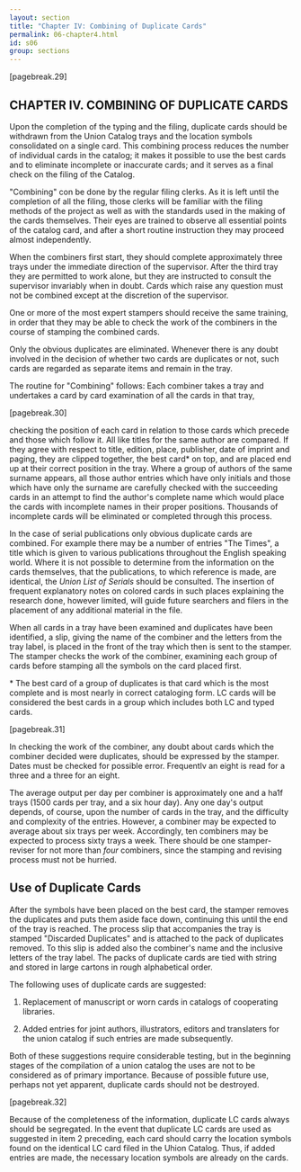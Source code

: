 ```yaml
---
layout: section
title: "Chapter IV: Combining of Duplicate Cards"
permalink: 06-chapter4.html
id: s06
group: sections
---
```


[pagebreak.29]

## CHAPTER IV. COMBINING OF DUPLICATE CARDS

Upon the completion of the typing and the filing, duplicate cards
should be withdrawn from the Union Catalog trays and the location symbols
consolidated on a single card. This combining process reduces the number
of individual cards in the catalog; it makes it possible to use the best
cards and to eliminate incomplete or inaccurate cards; and it serves as a
final check on the filing of the Catalog.

"Combining" con be done by the regular filing clerks. As it is left
until the completion of all the filing, those clerks will be familiar with
the filing methods of the project as well as with the standards used in the
making of the cards themselves. Their eyes are trained to observe all essential points of the catalog card, and after a short routine instruction
they may proceed almost independently.

When the combiners first start, they should complete approximately
three trays under the immediate direction of the supervisor. After the
third tray they are permitted to work alone, but they are instructed to
consult the supervisor invariably when in doubt. Cards which raise any
question must not be combined except at the discretion of the supervisor.

One or more of the most expert stampers should receive the same
training, in order that they may be able to check the work of the combiners
in the course of stamping the combined cards.

Only the obvious duplicates are eliminated. Whenever there is any
doubt involved in the decision of whether two cards are duplicates or not,
such cards are regarded as separate items and remain in the tray.

The routine for "Combining" follows: Each combiner takes a tray
and undertakes a card by card examination of all the cards in that tray,

[pagebreak.30]

checking the position of each card in relation to those cards which precede
and those which follow it. All like titles for the same author are compared.
If they agree with respect to title, edition, place, publisher, date of imprint and paging, they are clipped together, the best card\* on top, and are
placed end up at their correct position in the tray. Where a group of
authors of the same surname appears, all those author entries which have
only initials and those which have only the surname are carefully checked
with the succeeding cards in an attempt to find the author's complete name
which would place the cards with incomplete names in their proper positions.
Thousands of incomplete cards will be eliminated or completed through this
process.

In the case of serial publications only obvious duplicate cards are
combined. For example there may be a number of entries "The Times", a title
which is given to various publications throughout the English speaking world.
Where it is not possible to determine from the information on the cards
themselves, that the publications, to which reference is made, are identical,
the *Union List of Serials* should be consulted. The insertion of frequent
explanatory notes on colored cards in such places explaining the research
done, however limited, will guide future searchers and filers in the placement of any additional material in the file.

When all cards in a tray have been examined and duplicates have been
identified, a slip, giving the name of the combiner and the letters from
the tray label, is placed in the front of the tray which then is sent to
the stamper. The stamper checks the work of the combiner, examining each
group of cards before stamping all the symbols on the card placed first.

\* The best card of a group of duplicates is that card which is the most
complete and is most nearly in correct cataloging form. LC cards will
be considered the best cards in a group which includes both LC and
typed cards.

[pagebreak.31]

In checking the work of the combiner, any doubt about cards which the
combiner decided were duplicates, should be expressed by the stamper. Dates
must be checked for possible error. Frequentlv an eight is read for a three
and a three for an eight.

The average output per day per combiner is approximately one and a
ha1f trays (1500 cards per tray, and a six hour day). Any one day's output
depends, of course, upon the number of cards in the tray, and the difficulty
and complexity of the entries. However, a combiner may be expected to average
about six trays per week. Accordingly, ten combiners may be expected to process
sixty trays a week. There should be one stamper-reviser for not more than
*four* combiners, since the stamping and revising process must not be hurried.

## Use of Duplicate Cards

After the symbols have been placed on the best card, the stamper removes the duplicates and puts them aside face down, continuing this until the
end of the tray is reached. The process slip that accompanies the tray is
stamped "Discarded Duplicates" and is attached to the pack of duplicates removed. To this slip is added also the combiner's name and the inclusive
letters of the tray label. The packs of duplicate cards are tied with string
and stored in large cartons in rough alphabetical order.

The following uses of duplicate cards are suggested:

1. Replacement of manuscript or worn cards in catalogs of cooperating
libraries.

2. Added entries for joint authors, illustrators, editors and translaters for the union catalog if such entries are made subsequently.

Both of these suggestions require considerable testing, but in the
beginning stages of the compilation of a union catalog the uses are not to be
considered as of primary importance. Because of possible future use, perhaps
not yet apparent, duplicate cards should not be destroyed.

[pagebreak.32]

Because of the completeness of the information, duplicate LC cards
always should be segregated. In the event that duplicate LC cards are used
as suggested in item 2 preceding, each card should carry the location symbols
found on the identical LC card filed in the Uhion Catalog. Thus, if added entries
are made, the necessary location symbols are already on the cards.

